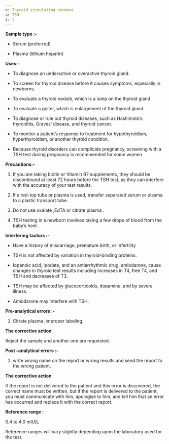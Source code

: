 ```yaml
---
n: Thyroid stimulating hormone
a: TSH
s: t
---
```



__Sample type :-__

-	Serum (preferred)

-	Plasma (lithium heparin)

__Uses:-__

-	To diagnose an underactive or overactive thyroid gland.

-	To screen for thyroid disease before it causes symptoms, especially in newborns.

-	To evaluate a thyroid nodule, which is a lump on the thyroid gland.

-	To evaluate a goiter, which is enlargement of the thyroid gland.

-	To diagnose or rule out thyroid diseases, such as Hashimoto’s thyroiditis, Graves’ disease, and thyroid cancer.

-	To monitor a patient’s response to treatment for hypothyroidism, hyperthyroidism, or another thyroid condition.

-	Because thyroid disorders can complicate pregnancy, screening with a TSH test during pregnancy is recommended for some women

__Precautions:-__

1.	If you are taking biotin or Vitamin B7 supplements, they should be discontinued at least 72 hours before the TSH test, as they can interfere with the accuracy of your test results.

2.	If a red-top tube or plasma is used, transfer separated serum or plasma to a plastic transport tube.

3.	Do not use oxalate ,EdTA or citrate plasma .

4.	TSH testing in a newborn involves taking a few drops of blood from the baby’s heel.

__Interfering factors :-__

-	Have a history of miscarriage, premature birth, or infertility

-	TSH is not affected by variation in thyroid-binding proteins.

-	Iopanoic acid, ipodate, and an antiarrhythmic drug, amiodarone, cause changes in thyroid test results including increases in T4, free T4, and TSH and decreases of T3.

-	TSH may be affected by glucocorticoids, dopamine, and by severe illness.

-	Amiodarone may interfere with TSH.


__Pre-analytical errors :-__

1.	Citrate plasma ,improper labeling.

__The corrective action__

Reject the sample and another one are requested.

__Post –analytical errors :-__

1.	write wrong name on the report or wrong results and send the report to the wrong patient.

__The corrective action__ 

If the report is not delivered to the patient and this error is discovered, the correct name must be written, but if the report is delivered to the patient, you must communicate with him, apologise to him, and tell him that an error has occurred and replace it with the correct report.

__Reference range :__ 

0.4 to 4.0 mIU/L

Reference ranges will vary slightly depending upon the laboratory used for the test.